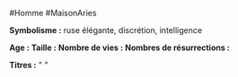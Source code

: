 #Homme #MaisonAries

**Symbolisme :** ruse élégante, discrétion, intelligence

**Age :**
**Taille :**
**Nombre de vies :**
**Nombres de résurrections :**

**Titres :** 
"
"

